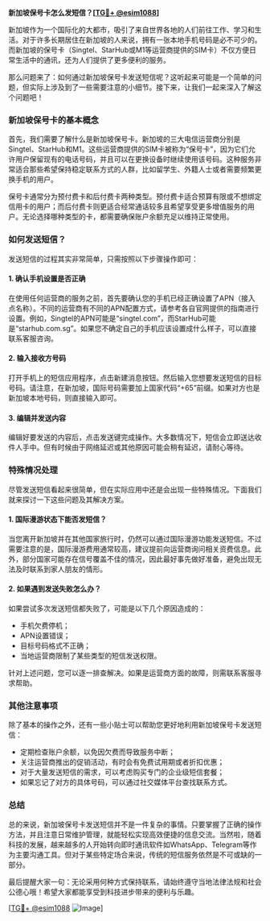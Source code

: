 **新加坡保号卡怎么发短信？[[TG💪+ @esim1088](https://t.me/s/esim1088)]**

新加坡作为一个国际化的大都市，吸引了来自世界各地的人们前往工作、学习和生活。对于许多长期居住在新加坡的人来说，拥有一张本地手机号码是必不可少的。而新加坡的保号卡（Singtel、StarHub或M1等运营商提供的SIM卡）不仅方便日常生活中的通讯，还为人们提供了更多便利的服务。

那么问题来了：如何通过新加坡保号卡发送短信呢？这听起来可能是一个简单的问题，但实际上涉及到了一些需要注意的小细节。接下来，让我们一起来深入了解这个问题吧！

### 新加坡保号卡的基本概念

首先，我们需要了解什么是新加坡保号卡。新加坡的三大电信运营商分别是Singtel、StarHub和M1。这些运营商提供的SIM卡被称为“保号卡”，因为它们允许用户保留现有的电话号码，并且可以在更换设备时继续使用该号码。这种服务非常适合那些希望保持稳定联系方式的人群，比如留学生、外籍人士或者需要频繁更换手机的用户。

保号卡通常分为预付费卡和后付费卡两种类型。预付费卡适合预算有限或不想绑定信用卡的用户；而后付费卡则更适合经常通话较多且希望享受更多增值服务的用户。无论选择哪种类型的卡，都需要确保账户余额充足以维持正常使用。

### 如何发送短信？

发送短信的过程其实非常简单，只需按照以下步骤操作即可：

#### 1. 确认手机设置是否正确
在使用任何运营商的服务之前，首先要确认您的手机已经正确设置了APN（接入点名称）。不同的运营商有不同的APN配置方式，请参考各自官网提供的指南进行设置。例如，Singtel的APN可能是“singtel.com”，而StarHub可能是“starhub.com.sg”。如果您不确定自己的手机应该设置成什么样子，可以直接联系客服咨询。

#### 2. 输入接收方号码
打开手机上的短信应用程序，点击新建消息按钮。然后输入您想要发送短信的目标号码。请注意，在新加坡，国际号码需要加上国家代码“+65”前缀。如果对方也是新加坡本地号码，则直接输入即可。

#### 3. 编辑并发送内容
编辑好要发送的内容后，点击发送键完成操作。大多数情况下，短信会立即送达收件人手中。但有时候由于网络延迟或其他原因可能会稍有延迟，请耐心等待。

### 特殊情况处理

尽管发送短信看起来很简单，但在实际应用中还是会出现一些特殊情况。下面我们就来探讨一下这些问题及其解决方案。

#### 1. 国际漫游状态下能否发短信？
当您离开新加坡并在其他国家旅行时，仍然可以通过国际漫游功能发送短信。不过需要注意的是，国际漫游费用通常较高，建议提前向运营商询问相关资费信息。此外，部分国家可能存在信号覆盖不佳的情况，因此最好事先做好准备，避免出现无法及时联系到家人朋友的情形。

#### 2. 如果遇到发送失败怎么办？
如果尝试多次发送短信都失败了，可能是以下几个原因造成的：
- 手机欠费停机；
- APN设置错误；
- 目标号码格式不正确；
- 当地运营商限制了某些类型的短信发送权限。

针对上述问题，您可以逐一排查解决。如果是运营商方面的故障，则需联系客服寻求帮助。

### 其他注意事项

除了基本的操作之外，还有一些小贴士可以帮助您更好地利用新加坡保号卡发送短信：

- 定期检查账户余额，以免因欠费而导致服务中断；
- 关注运营商推出的促销活动，有时会有免费试用期或者折扣优惠；
- 对于大量发送短信的需求，可以考虑购买专门的企业级短信套餐；
- 如果忘记了对方的具体号码，可以通过社交媒体平台查找联系方式。

### 总结

总的来说，新加坡保号卡发送短信并不是一件复杂的事情。只要掌握了正确的操作方法，并且注意日常维护管理，就能轻松实现高效便捷的信息交流。当然啦，随着科技的发展，越来越多的人开始转向即时通讯软件如WhatsApp、Telegram等作为主要沟通工具。但对于某些特定场合来说，传统的短信服务依然是不可或缺的一部分。

最后提醒大家一句：无论采用何种方式保持联系，请始终遵守当地法律法规和社会公德心哦！希望大家都能享受到科技进步带来的便利与乐趣。

[[TG💪+ @esim1088](https://t.me/s/esim1088) ![Image](https://i.postimg.cc/4NQfJmqS/Snipaste-2025-05-13-00-14-12.png)]
